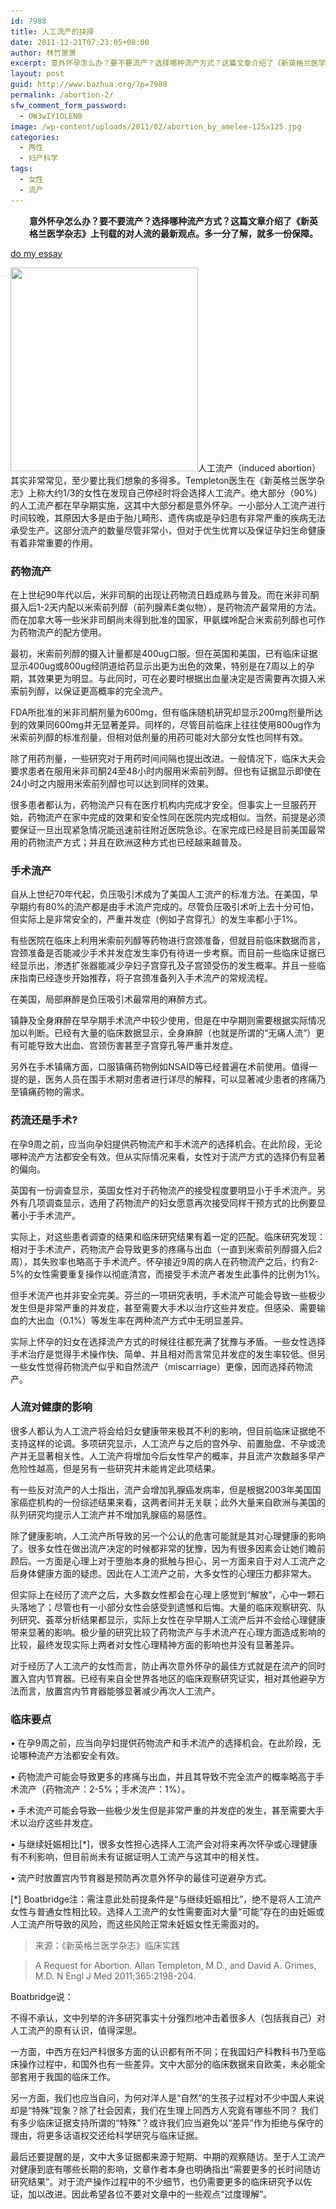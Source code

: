 ```yaml
---
id: 7988
title: 人工流产的抉择
date: 2011-12-21T07:23:05+00:00
author: 林竹萧萧
excerpt: 意外怀孕怎么办？要不要流产？选择哪种流产方式？这篇文章介绍了《新英格兰医学杂志》上刊载的对人流的最新观点。多一分了解，就多一份保障。
layout: post
guid: http://www.bazhua.org/?p=7988
permalink: /abortion-2/
sfw_comment_form_password:
  - OW3wIY1OLEN0
image: /wp-content/uploads/2011/02/abortion_by_amelee-125x125.jpg
categories:
  - 两性
  - 妇产科学
tags:
  - 女性
  - 流产
---
```

<p style="padding-left: 30px;">
  <strong>意外怀孕怎么办？要不要流产？选择哪种流产方式？这篇文章介绍了《新英格兰医学杂志》上刊载的对人流的最新观点。多一分了解，就多一份保障。</strong>
</p>



<div class="dnn">
  <p>
    <a href='http://essayprofessionalwriting.com/'>do my essay</a>
  </p>
</div>

<img class="alignright size-full wp-image-1573" title="abortion_by_amelee" src="/wp-content/uploads/2011/02/abortion_by_amelee.jpg" alt="" width="300" height="326" srcset="/wp-content/uploads/2011/02/abortion_by_amelee.jpg 300w, /wp-content/uploads/2011/02/abortion_by_amelee-138x150.jpg 138w, /wp-content/uploads/2011/02/abortion_by_amelee-276x300.jpg 276w" sizes="(max-width: 300px) 100vw, 300px" />人工流产（induced abortion）其实非常常见，至少要比我们想象的多得多。Templeton医生在《新英格兰医学杂志》上称大约1/3的女性在发现自己停经时将会选择人工流产。绝大部分（90%）的人工流产都在早孕期实施，这其中大部分都是意外怀孕。一小部分人工流产进行时间较晚，其原因大多是由于胎儿畸形、遗传病或是孕妇患有非常严重的疾病无法承受生产。这部分流产的数量尽管非常小，但对于优生优育以及保证孕妇生命健康有着非常重要的作用。

### 药物流产

在上世纪90年代以后，米非司酮的出现让药物流日趋成熟与普及。而在米非司酮摄入后1-2天内配以米索前列醇（前列腺素E类似物），是药物流产最常用的方法。而在加拿大等一些米非司酮尚未得到批准的国家，甲氨蝶呤配合米索前列醇也可作为药物流产的配方使用。

最初，米索前列醇的摄入计量都是400ug口服。但在英国和美国，已有临床证据显示400ug或800ug经阴道给药显示出更为出色的效果，特别是在7周以上的孕期，其效果更为明显。与此同时，可在必要时根据出血量决定是否需要再次摄入米索前列醇，以保证更高概率的完全流产。

FDA所批准的米非司酮剂量为600mg，但有临床随机研究却显示200mg剂量所达到的效果同600mg并无显著差异。同样的，尽管目前临床上往往使用800ug作为米索前列醇的标准剂量，但相对低剂量的用药可能对大部分女性也同样有效。

除了用药剂量，一些研究对于用药时间间隔也提出改进。一般情况下，临床大夫会要求患者在服用米非司酮24至48小时内服用米索前列醇。但也有证据显示即使在24小时之内服用米索前列醇也可以达到同样的效果。

很多患者都认为，药物流产只有在医疗机构内完成才安全。但事实上一旦服药开始，药物流产在家中完成的效果和安全性同在医院内完成相似。当然，前提是必须要保证一旦出现紧急情况能迅速前往附近医院急诊。在家完成已经是目前美国最常用的药物流产方式；并且在欧洲这种方式也已经越来越普及。

### 手术流产

自从上世纪70年代起，负压吸引术成为了美国人工流产的标准方法。在美国，早孕期约有80%的流产都是由手术流产完成的。尽管负压吸引术听上去十分可怕，但实际上是非常安全的，严重并发症（例如子宫穿孔）的发生率都小于1%。

有些医院在临床上利用米索前列醇等药物进行宫颈准备，但就目前临床数据而言，宫颈准备是否能减少手术并发症发生率仍有待进一步考察。而目前一些临床证据已经显示出，渗透扩张器能减少孕妇子宫穿孔及子宫颈受伤的发生概率。并且一些临床指南已经逐步开始推荐，将子宫颈准备列入手术流产的常规流程。

在美国，局部麻醉是负压吸引术最常用的麻醉方式。

镇静及全身麻醉在早孕期手术流产中较少使用，但是在中孕期则需要根据实际情况加以判断。已经有大量的临床数据显示，全身麻醉（也就是所谓的“无痛人流”）更有可能导致大出血、宫颈伤害甚至子宫穿孔等严重并发症。

另外在手术镇痛方面，口服镇痛药物例如NSAID等已经普遍在术前使用。值得一提的是，医务人员在围手术期对患者进行详尽的解释，可以显著减少患者的疼痛乃至镇痛药物的需求。

### 药流还是手术?

在孕9周之前，应当向孕妇提供药物流产和手术流产的选择机会。在此阶段，无论哪种流产方法都安全有效。但从实际情况来看，女性对于流产方式的选择仍有显著的偏向。

英国有一份调查显示，英国女性对于药物流产的接受程度要明显小于手术流产。另外有几项调查显示，选用了药物流产的妇女愿意再次接受同样干预方式的比例要显著小于手术流产。

实际上，对这些患者调查的结果和临床研究结果有着一定的匹配。临床研究发现：相对于手术流产，药物流产会导致更多的疼痛与出血（一直到米索前列醇摄入后2周），其失败率也略高于手术流产。怀孕接近9周的病人在药物流产之后，约有2-5%的女性需要重复操作以彻底清宫，而接受手术流产者发生此事件的比例为1%。

但手术流产也并非安全完美。芬兰的一项研究表明，手术流产可能会导致一些极少发生但是非常严重的并发症，甚至需要大手术以治疗这些并发症。但感染、需要输血的大出血（0.1%）等发生率在两种流产方式中无明显差异。

实际上怀孕的妇女在选择流产方式的时候往往都充满了犹豫与矛盾。一些女性选择手术治疗是觉得手术操作快、简单、并且相对而言常见并发症的发生率较低。但另一些女性觉得药物流产似乎和自然流产（miscarriage）更像，因而选择药物流产。

### 人流对健康的影响

很多人都认为人工流产将会给妇女健康带来极其不利的影响，但目前临床证据绝不支持这样的论调。多项研究显示，人工流产与之后的宫外孕、前置胎盘、不孕或流产并无显著相关性。人工流产将增加今后女性早产的概率，并且流产次数越多早产危险性越高，但是另有一些研究并未能肯定此项结果。

有一些反对流产的人士指出，流产会增加乳腺癌发病率，但是根据2003年美国国家癌症机构的一份综述结果来看，这两者间并无关联；此外大量来自欧洲与美国的队列研究均提示人工流产并不增加乳腺癌的易感性。

除了健康影响，人工流产所导致的另一个公认的危害可能就是其对心理健康的影响了。很多女性在做出流产决定的时候都非常的犹豫，因为有很多因素会让她们瞻前顾后。一方面是心理上对于堕胎本身的抵触与担心，另一方面来自于对人工流产之后身体健康方面的疑虑。因此在人工流产之前，大多女性的心理压力都非常大。

但实际上在经历了流产之后，大多数女性都会在心理上感觉到“解放”，心中一颗石头落地了；尽管也有一小部分女性会感受到遗憾和后悔。大量的临床观察研究、队列研究、荟萃分析结果都显示，实际上女性在孕早期人工流产后并不会给心理健康带来显著的影响。极少量的研究比较了药物流产与手术流产在心理方面造成影响的比较，最终发现实际上两者对女性心理精神方面的影响也并没有显著差异。

对于经历了人工流产的女性而言，防止再次意外怀孕的最佳方式就是在流产的同时置入宫内节育器。已经有来自全世界各地区的临床观察研究证实，相对其他避孕方法而言，放置宫内节育器能够显著减少再次人工流产。

### 临床要点

• 在孕9周之前，应当向孕妇提供药物流产和手术流产的选择机会。在此阶段，无论哪种流产方法都安全有效。

• 药物流产可能会导致更多的疼痛与出血，并且其导致不完全流产的概率略高于手术流产（药物流产：2-5%；手术流产：1%）。

• 手术流产可能会导致一些极少发生但是非常严重的并发症的发生，甚至需要大手术以治疗这些并发症。

• 与继续妊娠相比[*]，很多女性担心选择人工流产会对将来再次怀孕或心理健康有不利影响，但目前尚未有证据证明人工流产与这其中的相关性。

• 流产时放置宫内节育器是预防再次意外怀孕的最佳可逆避孕方式。

[*] Boatbridge注：需注意此处前提条件是“与继续妊娠相比”，绝不是将人工流产女性与普通女性相比较。选择人工流产的女性需要面对大量“可能”存在的由妊娠或人工流产所导致的风险，而这些风险正常未妊娠女性无需面对的。

> 来源：《新英格兰医学杂志》临床实践
  
> A Request for Abortion. Allan Templeton, M.D., and David A. Grimes, M.D. N Engl J Med 2011;365:2198-204.

Boatbridge说：

不得不承认，文中列举的许多研究事实十分强烈地冲击着很多人（包括我自己）对人工流产的原有认识，值得深思。

一方面，中西方在妇产科很多方面的认识都有所不同；在我国妇产科教科书乃至临床操作过程中，和国外也有一些差异。文中大部分的临床数据来自欧美，未必能全部套用于我国的临床工作。

另一方面，我们也应当自问，为何对洋人是“自然”的生孩子过程对不少中国人来说却是“特殊”现象？除了社会因素，我们在生理上同西方人究竟有哪些不同？ 我们有多少临床证据支持所谓的“特殊”？或许我们应当避免以“差异”作为拒绝与保守的理由，将更多话语权交还给科学研究与临床证据。

最后还要提醒的是，文中大多证据都来源于短期、中期的观察随访。至于人工流产对健康到底有哪些长期的影响，文章作者本身也明确指出“需要更多的长时间随访研究结果”。对于流产操作过程中的不少细节，也仍需要更多的临床研究予以佐证，加以改进。因此希望各位不要对文章中的一些观点“过度理解”。</blockquote> 

<div style="display: none">
  zp8497586rq
</div>
